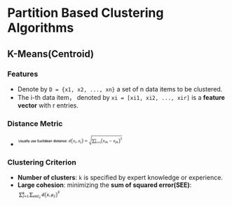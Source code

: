 # Partition Based Clustering Algorithms
## K-Means(Centroid)
### Features
- Denote by `D = {x1, x2, ..., xn}` a set of n data items to be clustered.
- The i-th data item， denoted by `xi = [xi1, xi2, ..., xir]` is a **feature vector** with r entries.
### Distance Metric
- <img src="../images/euclidean.png" width="50%"></img>
### Clustering Criterion
- **Number of clusters**: `k` is specified by expert knowledge or experience.
- **Large cohesion**: minimizing the **sum of squared error(SEE)**: <img src="../images/sse.png" width="20%"></img>
